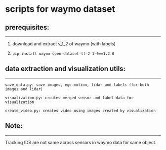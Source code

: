 # scripts for waymo dataset

## prerequisites:
----------------

1. download and extract v_1_2 of waymo (with labels)

2. ``` pip install waymo-open-dataset-tf-2-1-0==1.2.0 ```

## data extraction and visualization utils:
-----------------------------

``
save_data.py: save images, ego-motion, lidar and labels (for both images and lidar)
``

``
visualization.py: creates merged sensor and label data for visualization
``

``
create_video.py: creates video using images created by visualization
``


## Note:
-------------
Tracking IDS are not same across sensors in waymo data for same object.
